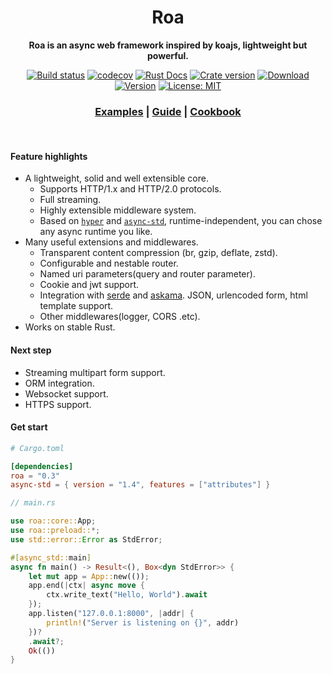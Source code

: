 <div align="center">
  <h1>Roa</h1>
  <p><strong>Roa is an async web framework inspired by koajs, lightweight but powerful. </strong> </p>
  <p>

[![Build status](https://img.shields.io/travis/Hexilee/roa/master.svg)](https://travis-ci.org/Hexilee/roa)
[![codecov](https://codecov.io/gh/Hexilee/roa/branch/master/graph/badge.svg)](https://codecov.io/gh/Hexilee/roa) 
[![Rust Docs](https://docs.rs/roa/badge.svg)](https://docs.rs/roa)
[![Crate version](https://img.shields.io/crates/v/roa.svg)](https://crates.io/crates/roa)
[![Download](https://img.shields.io/crates/d/roa.svg)](https://crates.io/crates/roa)
[![Version](https://img.shields.io/badge/rustc-1.39+-lightgray.svg)](https://blog.rust-lang.org/2019/11/07/Rust-1.39.0.html)
[![License: MIT](https://img.shields.io/badge/License-MIT-yellow.svg)](https://github.com/Hexilee/roa/blob/master/LICENSE)

  </p>

  <h3>
    <a href="https://github.com/Hexilee/roa/tree/master/examples">Examples</a>
    <span> | </span>
    <a href="https://github.com/Hexilee/roa/wiki/Guide">Guide</a>
    <span> | </span>
    <a href="https://github.com/Hexilee/roa/wiki/Cookbook">Cookbook</a>
  </h3>
</div>
<br>


#### Feature highlights

- A lightweight, solid and well extensible core.
    - Supports HTTP/1.x and HTTP/2.0 protocols.
    - Full streaming.
    - Highly extensible middleware system.
    - Based on [`hyper`](https://github.com/hyperium/hyper) and [`async-std`](https://github.com/async-rs/async-std), runtime-independent, you can chose any async runtime you like.
- Many useful extensions and middlewares.
    - Transparent content compression (br, gzip, deflate, zstd).
    - Configurable and nestable router.
    - Named uri parameters(query and router parameter).
    - Cookie and jwt support.
    - Integration with [serde](https://github.com/serde-rs/serde) and [askama](https://github.com/djc/askama). JSON, urlencoded form, html template support.
    - Other middlewares(logger, CORS .etc).
- Works on stable Rust.


#### Next step

- Streaming multipart form support.
- ORM integration.
- Websocket support.
- HTTPS support.

#### Get start

```toml
# Cargo.toml

[dependencies]
roa = "0.3"
async-std = { version = "1.4", features = ["attributes"] }
```

```rust
// main.rs

use roa::core::App;
use roa::preload::*;
use std::error::Error as StdError;

#[async_std::main]
async fn main() -> Result<(), Box<dyn StdError>> {
    let mut app = App::new(());
    app.end(|ctx| async move {
        ctx.write_text("Hello, World").await
    });
    app.listen("127.0.0.1:8000", |addr| {
        println!("Server is listening on {}", addr)
    })?
    .await?;
    Ok(())
}
```

